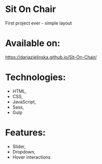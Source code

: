 
# Sit On Chair
First project ever - simple layout

# Available on: 
https://dariazielinska.github.io/Sit-On-Chair/

# Technologies: 
- HTML, 
- CSS, 
- JavaScript, 
- Sass,
- Gulp

# Features:
- Slider,
- Dropdown,
- Hover interactions

